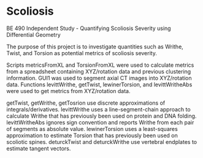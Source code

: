 # Scoliosis
BE 490 Independent Study - Quantifying Scoliosis Severity using Differential Geometry

The purpose of this project is to investigate quantities such as Writhe, Twist, and Torsion as potential metrics of scoliosis severity. 

Scripts metricsFromXL and TorsionFromXL were used to calculate metrics from a spreadsheet containing XYZ/rotation data and previous clustering information. GUI1 was used to segment axial CT images into XYZ/rotation data. Functions levittWrithe, getTwist, lewinerTorsion, and levittWritheAbs were used to get metrics from XYZ/rotation data. 

getTwist, getWrithe, getTosrion use discrete approximations of integrals/derivatives. levittWrithe uses a line-segment-chain approach to calculate Writhe that has previously been used on protein and DNA folding. levittWritheAbs ignores sign convention and reports Writhe from each pair of segments as absolute value. lewinerTorsion uses a least-squares approximation to estimate Torsion that has previously been used on scoliotic spines. deturckTwist and deturckWrithe use vertebral endplates to estimate tangent vectors. 
